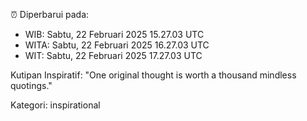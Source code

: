 ⏰ Diperbarui pada:
- WIB: Sabtu, 22 Februari 2025 15.27.03 UTC
- WITA: Sabtu, 22 Februari 2025 16.27.03 UTC
- WIT: Sabtu, 22 Februari 2025 17.27.03 UTC

Kutipan Inspiratif:
"One original thought is worth a thousand mindless quotings."


Kategori: inspirational

